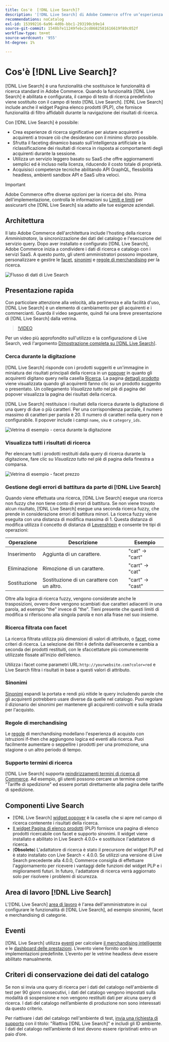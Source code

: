 ```yaml
---
title: Cos'è  [!DNL Live Search]?
description: '[!DNL Live Search] di Adobe Commerce offre un’esperienza di ricerca rapida, pertinente e intuitiva.'
recommendations: noCatalog
exl-id: 15399216-6a96-4d0b-bbc1-293190cb9e14
source-git-commit: 1548b7e11249febc2cd8682581616619f80c052f
workflow-type: tm+mt
source-wordcount: '955'
ht-degree: 1%

---
```


# Cos&#39;è [!DNL Live Search]?

[!DNL Live Search] è una funzionalità che sostituisce le funzionalità di ricerca standard in Adobe Commerce. Quando la funzionalità [!DNL Live Search] è abilitata e configurata, il campo di testo di ricerca predefinito viene sostituito con il campo di testo [!DNL Live Search]. [!DNL Live Search] include anche il widget Pagina elenco prodotti (PLP), che fornisce funzionalità di filtro affidabili durante la navigazione dei risultati di ricerca.

Con [!DNL Live Search] è possibile:

- Crea esperienze di ricerca significative per aiutare acquirenti e acquirenti a trovare ciò che desiderano con il minimo sforzo possibile.
- Sfrutta il faceting dinamico basato sull’intelligenza artificiale e la riclassificazione dei risultati di ricerca in risposta ai comportamenti degli acquirenti durante la sessione.
- Utilizza un servizio leggero basato su SaaS che offre aggiornamenti semplici ed è incluso nella licenza, riducendo il costo totale di proprietà.
- Acquisisci competenze tecniche abilitando API GraphQL, flessibilità headless, ambienti sandbox API e SaaS ultra veloci.

>[!IMPORTANT]
>
>Adobe Commerce offre diverse opzioni per la ricerca del sito. Prima dell&#39;implementazione, controlla le informazioni su [Limiti e limiti](boundaries-limits.md) per assicurarti che [!DNL Live Search] sia adatto alle tue esigenze aziendali.

## Architettura

Il lato Adobe Commerce dell&#39;architettura include l&#39;hosting della ricerca *Amministratore*, la sincronizzazione dei dati del catalogo e l&#39;esecuzione del servizio query. Dopo aver installato e configurato [!DNL Live Search], Adobe Commerce inizia a condividere i dati di ricerca e catalogo con i servizi SaaS. A questo punto, gli utenti amministratori possono impostare, personalizzare e gestire le [facet](facets.md), [sinonimi](synonyms.md) e [regole di merchandising](category-merch.md) per la ricerca.

![Flusso di dati di Live Search](assets/ls-cs-data-flow.png)

## Presentazione rapida

Con particolare attenzione alla velocità, alla pertinenza e alla facilità d&#39;uso, [!DNL Live Search] è un elemento di cambiamento per gli acquirenti e i commercianti. Guarda il video seguente, quindi fai una breve presentazione di [!DNL Live Search] dalla vetrina.

>[!VIDEO](https://video.tv.adobe.com/v/3418797?learn=on)

Per un video più approfondito sull&#39;utilizzo e la configurazione di Live Search, vedi l&#39;argomento [Dimostrazione completa su [!DNL Live Search]](https://experienceleague.adobe.com/en/docs/commerce-learn/tutorials/getting-started/capabilities/live-search-full-demonstration).

### Cerca durante la digitazione

[!DNL Live Search] risponde con i prodotti suggeriti e un&#39;immagine in miniatura dei risultati principali della ricerca in un [popover](storefront-popover.md) in quanto gli acquirenti digitano query nella casella [Ricerca](https://experienceleague.adobe.com/en/docs/commerce-admin/catalog/catalog/search/search). La pagina [dettagli prodotto](https://experienceleague.adobe.com/en/docs/commerce-admin/start/storefront/storefront) viene visualizzata quando gli acquirenti fanno clic su un prodotto suggerito o presentato. Un collegamento _Visualizza tutto_ nel piè di pagina del popover visualizza la pagina dei risultati della ricerca.

[!DNL Live Search] restituisce i risultati della ricerca durante la digitazione di una query di due o più caratteri. Per una corrispondenza parziale, il numero massimo di caratteri per parola è 20. Il numero di caratteri nella query non è configurabile. Il popover include i campi `name`, `sku` e `category_ids`.

![Vetrina di esempio - cerca durante la digitazione](assets/storefront-search-as-you-type.png)

### Visualizza tutti i risultati di ricerca

Per elencare tutti i prodotti restituiti dalla query di ricerca durante la digitazione, fare clic su _Visualizza tutto_ nel piè di pagina della finestra a comparsa.

![Vetrina di esempio - facet prezzo](assets/storefront-view-all-search-results.png)

### Gestione degli errori di battitura da parte di [!DNL Live Search]

Quando viene effettuata una ricerca, [!DNL Live Search] esegue una ricerca non fuzzy che non tiene conto di errori di battitura. Se non viene trovato alcun risultato, [!DNL Live Search] esegue una seconda ricerca fuzzy, che prende in considerazione errori di battitura minori. La ricerca fuzzy viene eseguita con una distanza di modifica massima di 1. Questa distanza di modifica utilizza il concetto di distanza di [Levenshtein](https://en.wikipedia.org/wiki/Levenshtein_distance) e consente tre tipi di operazioni:

| Operazione | Descrizione | Esempio |
|---|---|---|
| Inserimento | Aggiunta di un carattere. | &quot;cat&quot; -> &quot;cart&quot; |
| Eliminazione | Rimozione di un carattere. | &quot;cart&quot; -> &quot;cat&quot; |
| Sostituzione | Sostituzione di un carattere con un altro. | &quot;cart&quot; -> &quot;cast&quot; |

Oltre alla logica di ricerca fuzzy, vengono considerate anche le trasposizioni, ovvero dove vengono scambiati due caratteri adiacenti in una parola, ad esempio &quot;the&quot; invece di &quot;the&quot;. Tieni presente che questi limiti di modifica si riferiscono alla singola parola e non alla frase nel suo insieme.

### Ricerca filtrata con facet

La ricerca filtrata utilizza più dimensioni di valori di attributo, o [facet](facets.md), come criteri di ricerca. La selezione dei filtri è definita dall’esercente e cambia a seconda dei prodotti restituiti, con le sfaccettature più comunemente utilizzate fissate all’inizio dell’elenco.

Utilizza i facet come parametri URL:`http://yourwebsite.com?color=red` e Live Search filtra i risultati in base a questi valori di attributo.

### Sinonimi

[Sinonimi](synonyms.md) espandi la portata e rendi più nitide le query includendo parole che gli acquirenti potrebbero usare diverse da quelle nel catalogo. Puoi regolare il dizionario dei sinonimi per mantenere gli acquirenti coinvolti e sulla strada per l&#39;acquisto.

### Regole di merchandising

Le [regole](rules.md) di merchandising modellano l&#39;esperienza di acquisto con istruzioni if-then che aggiungono logica ed eventi alla ricerca. Puoi facilmente aumentare o seppellire i prodotti per una promozione, una stagione o un altro periodo di tempo.

### Supporto termini di ricerca

[!DNL Live Search] supporta [reindirizzamenti termini di ricerca di Commerce](https://experienceleague.adobe.com/en/docs/commerce-admin/catalog/catalog/search/search-terms). Ad esempio, gli utenti possono cercare un termine come &quot;Tariffe di spedizione&quot; ed essere portati direttamente alla pagina delle tariffe di spedizione.

## Componenti Live Search

- [!DNL Live Search] [widget popover](storefront-popover.md) è la casella che si apre nel campo di ricerca contenente i risultati della ricerca.
- [Il widget Pagina di elenco prodotti](plp-styling.md) (PLP) fornisce una pagina di elenco prodotti ricercabile con facet e supporto sinonimi. Il widget viene installato e abilitato in Live Search 4.0.0+ e sostituisce l&#39;adattatore di ricerca.
- (**Obsoleto**) L&#39;adattatore di ricerca è stato il precursore del widget PLP ed è stato installato con Live Search &lt; 4.0.0. Se utilizzi una versione di Live Search precedente alla 4.0.0, Commerce consiglia di effettuare l&#39;aggiornamento per ricevere i vantaggi delle funzioni del widget PLP e i miglioramenti futuri. In futuro, l&#39;adattatore di ricerca verrà aggiornato solo per risolvere i problemi di sicurezza.

## Area di lavoro [!DNL Live Search]

L&#39;[!DNL Live Search] [area di lavoro](workspace.md) è l&#39;area dell&#39;amministratore in cui configurare le funzionalità di [!DNL Live Search], ad esempio sinonimi, facet e merchandising di categorie.

## Eventi

[!DNL Live Search] utilizza [eventi](https://developer.adobe.com/commerce/services/shared-services/storefront-events/#live-search) per calcolare [il merchandising intelligente](category-merch.md) e le [dashboard delle prestazioni](performance.md). L’evento viene fornito con le implementazioni predefinite. L’evento per le vetrine headless deve essere abilitato manualmente.

## Criteri di conservazione dei dati del catalogo

Se non si invia una query di ricerca per i dati del catalogo nell&#39;ambiente di test per 90 giorni consecutivi, i dati del catalogo vengono impostati sulla modalità di sospensione e non vengono restituiti dati per alcuna query di ricerca. I dati del catalogo nell’ambiente di produzione non sono interessati da questo criterio.

Per riattivare i dati del catalogo nell&#39;ambiente di test, [invia una richiesta di supporto](https://experienceleague.adobe.com/en/docs/commerce-knowledge-base/kb/help-center-guide/magento-help-center-user-guide#experience-league-start-page) con il titolo: &quot;Riattiva [!DNL Live Search]&quot; e includi gli ID ambiente. I dati del catalogo nell’ambiente di test devono essere ripristinati entro un paio d’ore.
